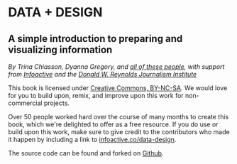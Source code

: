 <!--
Sections hidden for Gitbook publishing
	<section data-type="copyright-page">
Also, parameter replaced with text
	<h1>{{ title }}</h1>-->
<h1>DATA + DESIGN</h1>
  <h2>A simple introduction to preparing and visualizing information</h2>
	<p><em>By Trina Chiasson, Dyanna Gregory, and <a href="acknowledgments01.html" target="_blank">all of these people</a>, with support from <a href="https://infoactive.co/" target="_blank">Infoactive</a> and the <a href="http://www.rjionline.org/" target="_blank">Donald W. Reynolds Journalism Institute</a></em></p>

  <p>This book is licensed under <a href="https://creativecommons.org/licenses/by-nc-sa/4.0/" target="_blank">Creative Commons, BY-NC-SA</a>. We would love for you to build upon, remix, and improve upon this work for non-commercial projects.</p>

  <p>Over 50 people worked hard over the course of many months to create this book, which we're delighted to offer as a free resource. If you do use or build upon this work, make sure to give credit to the contributors who made it happen by including a link to <a href="https://infoactive.co/data-design" target="_blank">infoactive.co/data-design</a>.</p>

  <p>The source code can be found and forked on <a href="https://github.com/infoactive/data-design/" target="_blank">Github</a>.</p>

  <!--</section>-->